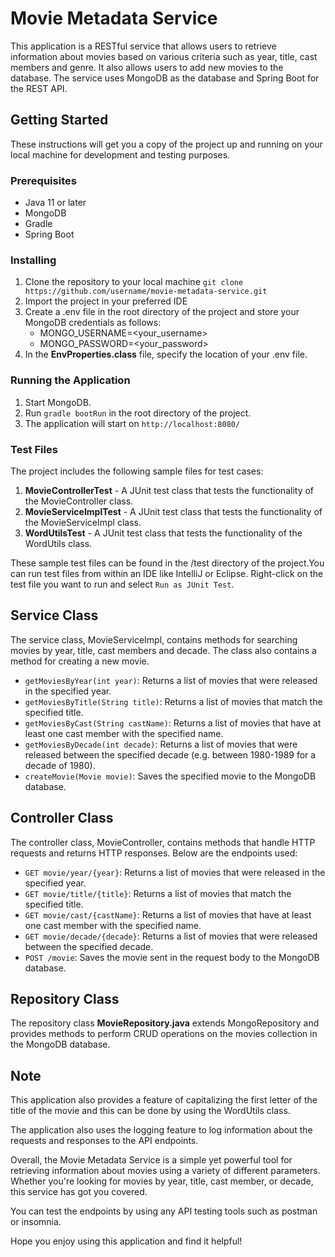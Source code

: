 # Movie Metadata Service

This application is a RESTful service that allows users to retrieve information about movies based on various criteria such as year, title, cast members and genre. It also allows users to add new movies to the database. The service uses MongoDB as the database and Spring Boot for the REST API.

## Getting Started
These instructions will get you a copy of the project up and running on your local machine for development and testing purposes.

### Prerequisites
+ Java 11 or later
+ MongoDB
+ Gradle
+ Spring Boot

### Installing
1. Clone the repository to your local machine
     `git clone https://github.com/username/movie-metadata-service.git`
2. Import the project in your preferred IDE
3. Create a .env file in the root directory of the project and store your MongoDB credentials as follows:
   + MONGO_USERNAME=<your_username>
   + MONGO_PASSWORD=<your_password>
4. In the **EnvProperties.class** file, specify the location of your .env file.

### Running the Application
1. Start MongoDB.
2. Run `gradle bootRun` in the root directory of the project.
3. The application will start on `http://localhost:8080/`

### Test Files

The project includes the following sample files for test cases:
1. **MovieControllerTest** - A JUnit test class that tests the functionality of the MovieController class.
2. **MovieServiceImplTest** - A JUnit test class that tests the functionality of the MovieServiceImpl class. 
3. **WordUtilsTest** - A JUnit test class that tests the functionality of the WordUtils class. 

These sample test files can be found in the /test directory of the project.You can run test files from within an IDE like IntelliJ or Eclipse. Right-click on the test file you want to run and select `Run as JUnit Test`.

## Service Class
The service class, MovieServiceImpl, contains methods for searching movies by year, title, cast members and decade. The class also contains a method for creating a new movie.

- `getMoviesByYear(int year)`: Returns a list of movies that were released in the specified year.
- `getMoviesByTitle(String title)`: Returns a list of movies that match the specified title.
- `getMoviesByCast(String castName)`: Returns a list of movies that have at least one cast member with the specified name.
- `getMoviesByDecade(int decade)`: Returns a list of movies that were released between the specified decade (e.g. between 1980-1989 for a decade of 1980).
- `createMovie(Movie movie)`: Saves the specified movie to the MongoDB database.

## Controller Class
The controller class, MovieController, contains methods that handle HTTP requests and returns HTTP responses. Below are the endpoints used: 

- `GET movie/year/{year}`: Returns a list of movies that were released in the specified year.
- `GET movie/title/{title}`: Returns a list of movies that match the specified title.
- `GET movie/cast/{castName}`: Returns a list of movies that have at least one cast member with the specified name.
- `GET movie/decade/{decade}`: Returns a list of movies that were released between the specified decade.
- `POST /movie`: Saves the movie sent in the request body to the MongoDB database.

## Repository Class
The repository class **MovieRepository.java** extends MongoRepository and provides methods to perform CRUD operations on the movies collection in the MongoDB database.

## Note

This application also provides a feature of capitalizing the first letter of the title of the movie and this can be done by using the WordUtils class.

The application also uses the logging feature to log information about the requests and responses to the API endpoints.

Overall, the Movie Metadata Service is a simple yet powerful tool for retrieving information about movies using a variety of different parameters. Whether you're looking for movies by year, title, cast member, or decade, this service has got you covered.

You can test the endpoints by using any API testing tools such as postman or insomnia.

Hope you enjoy using this application and find it helpful!